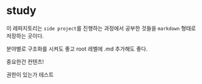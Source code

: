 # study

이 레파지토리는 `side project`를 진행하는 과정에서 공부한 것들을 `markdown` 형태로 저장하는 곳이다.

분야별로 구조화를 시켜도 좋고 root 레벨에 .md 추가해도 좋다.

중요한건 컨텐츠!


권한이 있는가 테스트
